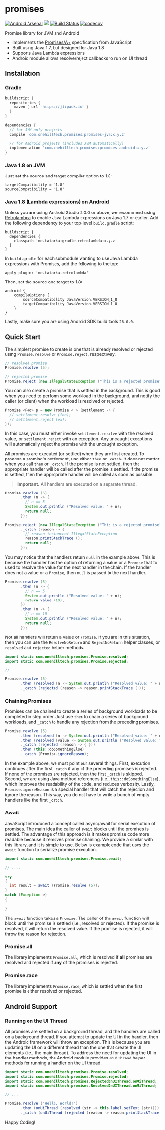 promises
==========


[![Android Arsenal](https://img.shields.io/badge/Android%20Arsenal-Promises-brightgreen.svg?style=flat)](https://android-arsenal.com/details/1/6140)
[![](https://jitpack.io/v/onehilltech/promises.svg)](https://jitpack.io/#onehilltech/promises)
[![Build Status](https://travis-ci.org/onehilltech/promises.svg?branch=master)](https://travis-ci.org/onehilltech/promises)
[![codecov](https://codecov.io/gh/onehilltech/promises/branch/master/graph/badge.svg)](https://codecov.io/gh/onehilltech/promises)

Promise library for JVM and Android

* Implements the [Promises/A+](https://promisesaplus.com/) specification from JavaScript
* Built using Java 1.7, but designed for Java 1.8
* Supports Java Lambda expressions
* Android module allows resolve/reject callbacks to run on UI thread

## Installation

### Gradle

```groovy
buildscript {
  repositories {
    maven { url "https://jitpack.io" }
  }
}

dependencies {
  // for JVM-only projects
  compile 'com.onehilltech.promises:promises-jvm:x.y.z'
  
  // for Android projects (includes JVM automatically)
  implementation 'com.onehilltech.promises:promises-android:x.y.z'
}
```

### Java 1.8 on JVM

Just set the source and target compiler option to 1.8:

```
targetCompatibility = '1.8'
sourceCompatibility = '1.8'
```

### Java 1.8 (Lambda expressions) on Android

Unless you are using Android Studio 3.0.0 or above, we recommend using 
[Retrolambda](https://github.com/orfjackal/retrolambda) to enable Java Lambda expressions on
Java 1.7 or earlier. Add the following dependency to your top-level `build.gradle` script:

```
buildscript {
  dependencies {
    classpath 'me.tatarka:gradle-retrolambda:x.y.z'
  }
}
```

In `build.gradle` for each submodule wanting to use Java Lambda expressions with
Promises, add the following to the top:

```
apply plugin: 'me.tatarka.retrolambda'
```

Then, set the source and target to 1.8:

```
android {
    compileOptions {
        sourceCompatibility JavaVersion.VERSION_1_8
        targetCompatibility JavaVersion.VERSION_1_8
    }
}
```

Lastly, make sure you are using Android SDK build tools `26.0.0`.

## Quick Start

The simplest promise to create is one that is already resolved or rejected using
`Promise.resolve` or `Promise.reject`, respectively.

```java
// resolved promise
Promise.resolve (5);

// rejected promise
Promise.reject (new IllegalStateException ("This is a rejected promise"));
```

You can also create a promise that is settled in the background. This is good when you need to 
perform some workload in the background, and notify the caller (or client) when the workload
is resolved or rejected.

```java
Promise <Foo> p = new Promise < > (settlement -> {
  // settlement.resolve (foo);
  // settlement.reject (ex);
}); 
```

In this case, you must either invoke `settlement.resolve` with the resolved value, or
`settlement.reject` with an exception. Any uncaught exceptions will automatically reject
the promise with the uncaught exception.

All promises are executed (or settled) when they are first created. To process
a promise's settlement, use either `then` or `_catch`. It does not matter when you
call `then` or `_catch`. If the promise is not settled, then the appropriate
handler will be called after the promise is settled. If the promise is settled,
then the appropriate handler will be called as soon as possible. 

> **Important.** All handlers are executed on a separate thread.

```java
Promise.resolve (5)
       .then (n -> {
         // n == 5
         System.out.println ("Resolved value: " + n);
         return null;
       });

Promise.reject (new IllegalStateException ("This is a rejected promise"))
       ._catch (reason -> {
         // reason instanceof IllegalStateException
         reason.printStackTrace ();
         return null;
       });
```

You may notice that the handlers return `null` in the example above. This is because the
handler has the option of returning a value or a `Promise` that to used to resolve the value 
for the next handler in the chain. If the handler does not a value or a `Promise`, then 
`null` is passed to the next handler.

```java
Promise.resolve (5)
       .then (n -> {
         // n == 5
         System.out.println ("Resolved value: " + n);
         return value (10);
       })
       .then (n -> {
         // n == 10
         System.out.println ("Resolved value: " + n);
         return null;
       });
```

Not all handlers will return a value or `Promise`. If you are in this situation, then you can use
the `ResolveNoReturn` and `RejectNoReturn` helper classes, or `resolved` and `rejected` helper
methods.

```java
import static com.onehilltech.promises.Promise.resolved;
import static com.onehilltech.promises.Promise.rejected;

// ...

Promise.resolve (5)
       .then (resolved (n -> System.out.println ("Resolved value: " + n)))        // n == 5
       ._catch (rejected (reason -> reason.printStackTrace ()));
```

### Chaining Promises

Promises can be chained to create a series of background workloads to be completed in
step order. Just use `then` to chain a series of background workloads, and `_catch` to
handle any rejection from the preceding promises.

```java
Promise.resolve (5)
       .then (resolved (n -> System.out.println ("Resolved value: " + n)))          // n == 5
       .then (resolved (value -> System.out.println ("Resolved value: " + value)))  // value == null
       ._catch (rejected (reason -> { }))
       .then (this::doSomethingElse)
       ._catch (Promise.ignoreReason);
```

In the example above, we must point our several things. First, execution continues
after the first `_catch` if any of the preceding promises is rejected. If none of
the promises are rejected, then the first `_catch` is skipped. Second, we are using
Java method references (i.e., `this::doSomethingElse`), which improves the readability
of the code, and reduces verbosity. Lastly, `Promise.ignoreReason` is a special 
handler that will catch the rejection and ignore the reason. This way, you do not have
to write a bunch of empty handlers like the first `_catch`.

### Await

JavaScript introduced a concept called async/await for serial execution of promises. The
main idea the caller of `await` blocks until the promises is settled. The advantage of this
approach is it makes promise code more readable because it removes promise chaining. We
provide a similar with this library, and it is simple to use. Below is example code that
uses the `await` function to serialize promise execution.

```java
import static com.onehilltech.promises.Promise.await;

// ....

try
{
  int result = await (Promise.resolve (5));
}
catch (Exception e)
{
  
}
```

The `await` function takes a `Promise`. The caller of the `await` function will block
until the promise is settled (i.e., resolved or rejected). If the promise is resolved,
it will return the resolved value. If the promise is rejected, it will throw the reason
for rejection.

### Promise.all

The library implements `Promise.all`, which is resolved if **all** promises are resolved 
and rejected if **any** of the promises is rejected.

### Promise.race

The library implements `Promise.race`, which is settled when the first promise is either 
resolved or rejected.

## Android Support

### Running on the UI Thread

All promises are settled on a background thread, and the handlers are called on a background
thread. If you attempt to update the UI in the handler, then the Android framework will throw
an exception. This is because you are updating the UI on a different thread than the one that
create the UI elements (i.e., the main thread). To address the need for updating the UI in
the handler methods, the Android module provides `onUiThread` helper methods for running a 
handler on the UI thread.

```java
import static com.onehilltech.promises.Promise.resolved;
import static com.onehilltech.promises.Promise.rejected;
import static com.onehilltech.promises.RejectedOnUIThread.onUiThread;
import static com.onehilltech.promises.ResolvedOnUIThread.onUiThread;

// ...

Promise.resolve ("Hello, World!")
       .then (onUiThread (resolved (str -> this.label.setText (str))))
       ._catch (onUiThread (rejected (reason -> reason.printStackTrace ())));
```


Happy Coding!
